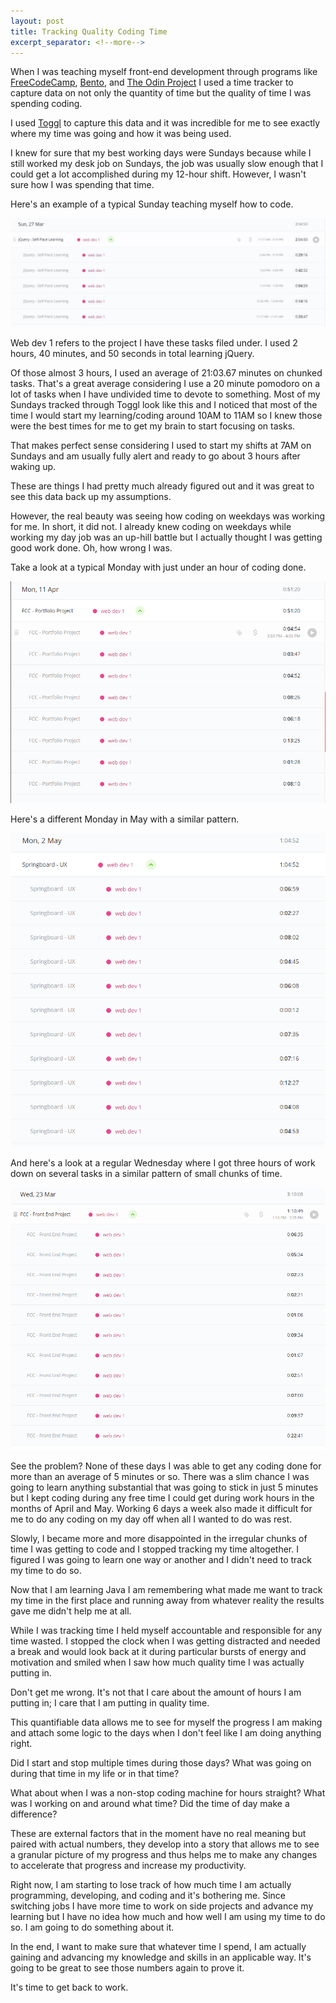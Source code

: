 ```yaml
---
layout: post
title: Tracking Quality Coding Time
excerpt_separator: <!--more-->
---
```

When I was teaching myself front-end development through programs like [FreeCodeCamp](https://www.freecodecamp.com/), [Bento](https://bento.io/), and [The Odin Project](http://www.theodinproject.com/) I used a time tracker to capture data on not only the quantity of time but the quality of time I was spending coding.

I used [Toggl](https://www.toggl.com/app/timer) to capture this data and it was incredible for me to see exactly where my time was going and how it was being used. 

I knew for sure that my best working days were Sundays because while I still worked my desk job on Sundays, the job was usually slow enough that I could get a lot accomplished during my 12-hour shift. However, I wasn't sure how I was spending that time.

Here's an example of a typical Sunday teaching myself how to code.

![Toggl_SunMar27.PNG](/images/Toggl_SunMar27.JPG)
<!--more-->

Web dev 1 refers to the project I have these tasks filed under. I used 2 hours, 40 minutes, and 50 seconds in total learning jQuery. 

Of those almost 3 hours, I used an average of 21:03.67 minutes on chunked tasks. That's a great average considering I use a 20 minute pomodoro on a lot of tasks when I have undivided time to devote to something. Most of my Sundays tracked through Toggl look like this and I noticed that most of the time I would start my learning/coding around 10AM to 11AM so I knew those were the best times for me to get my brain to start focusing on tasks. 

That makes perfect sense considering I used to start my shifts at 7AM on Sundays and am usually fully alert and ready to go about 3 hours after waking up.

These are things I had pretty much already figured out and it was great to see this data back up my assumptions. 

However, the real beauty was seeing how coding on weekdays was working for me. In short, it did not. I already knew coding on weekdays while working my day job was an up-hill battle but I actually thought I was getting good work done. Oh, how wrong I was.

Take a look at a typical Monday with just under an hour of coding done.

![Toggl_MonApr11.PNG](/images/Toggl_MonApr11.PNG)

Here's a different Monday in May with a similar pattern.

![Toggl_MonMay02.png](/images/Toggl_MonMay02.png)

And here's a look at a regular Wednesday where I got three hours of work down on several tasks in a similar pattern of small chunks of time.

![Toggl_WedMar23.png](/images/Toggl_WedMar23.png)

See the problem? None of these days I was able to get any coding done for more than an average of 5 minutes or so. There was a slim chance I was going to learn anything substantial that was going to stick in just 5 minutes but I kept coding during any free time I could get during work hours in the months of April and May. Working 6 days a week also made it difficult for me to do any coding on my day off when all I wanted to do was rest.

Slowly, I became more and more disappointed in the irregular chunks of time I was getting to code and I stopped tracking my time altogether. I figured I was going to learn one way or another and I didn't need to track my time to do so.

Now that I am learning Java I am remembering what made me want to track my time in the first place and running away from whatever reality the results gave me didn't help me at all.

While I was tracking time I held myself accountable and responsible for any time wasted. I stopped the clock when I was getting distracted and needed a break and would look back at it during particular bursts of energy and motivation and smiled when I saw how much quality time I was actually putting in. 

Don't get me wrong. It's not that I care about the amount of hours I am putting in; I care that I am putting in quality time. 

This quantifiable data allows me to see for myself the progress I am making and attach some logic to the days when I don't feel like I am doing anything right. 

Did I start and stop multiple times during those days? What was going on during that time in my life or in that time? 

What about when I was a non-stop coding machine for hours straight? What was I working on and around what time? Did the time of day make a difference?

These are external factors that in the moment have no real meaning but paired with actual numbers, they develop into a story that allows me to see a granular picture of my progress and thus helps me to make any changes to accelerate that progress and increase my productivity.

Right now, I am starting to lose track of how much time I am actually programming, developing, and coding and it's bothering me. Since switching jobs I have more time to work on side projects and advance my learning but I have no idea how much and how well I am using my time to do so. I am going to do something about it.

In the end, I want to make sure that whatever time I spend, I am actually gaining and advancing my knowledge and skills in an applicable way. It's going to be great to see those numbers again to prove it.

It's time to get back to work. 
